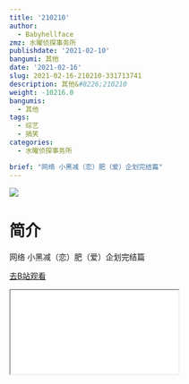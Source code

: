 ```yaml
---
title: '210210'
author:
  - Babyhellface
zmz: 水曜侦探事务所
publishdate: '2021-02-10'
bangumi: 其他
date: '2021-02-16'
slug: 2021-02-16-210210-331713741
description: 其他&#8226;210210
weight: -10216.0
bangumis:
  - 其他
tags:
  - 综艺
  - 搞笑
categories:
  - 水曜侦探事务所

brief: "网络 小黑减（恋）肥（爱）企划完结篇"
---
```

![](https://raw.githubusercontent.com/tcgriffith/owaraisite/master/static/tmpimg/3cd3aaa02c71bcdf935fbff8634b8102227d42c0.jpg.480.jpg)
# 简介  
网络
小黑减（恋）肥（爱）企划完结篇  

[去B站观看](https://www.bilibili.com/video/av331713741/)
<div class ="resp-container"><iframe class="testiframe" src="//player.bilibili.com/player.html?aid=331713741"", scrolling="no", allowfullscreen="true" > </iframe></div> 
